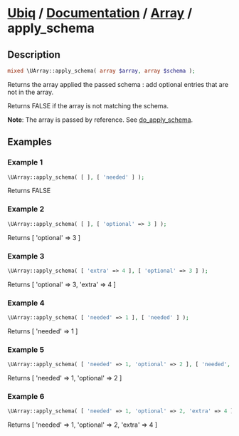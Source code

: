 [Ubiq](https://github.com/Pixel418/Ubiq#readme) / [Documentation](../index.md#readme) / [Array](../index.md#array) / apply_schema
======


Description
-------- 

```php
mixed \UArray::apply_schema( array $array, array $schema );
```

Returns the array applied the passed schema : add optional entries that are not in the array.

Returns FALSE if the array is not matching the schema. 

**Note**: The array is passed by reference. See [do_apply_schema](./array/do_apply_schema.md#readme).



Examples
--------

### Example 1

```php
\UArray::apply_schema( [ ], [ 'needed' ] );
```
Returns FALSE

### Example 2

```php
\UArray::apply_schema( [ ], [ 'optional' => 3 ] );
```
Returns [ 'optional' => 3 ]

### Example 3

```php
\UArray::apply_schema( [ 'extra' => 4 ], [ 'optional' => 3 ] );
```
Returns [ 'optional' => 3, 'extra' => 4 ]

### Example 4

```php
\UArray::apply_schema( [ 'needed' => 1 ], [ 'needed' ] );
```
Returns [ 'needed' => 1 ]

### Example 5

```php
\UArray::apply_schema( [ 'needed' => 1, 'optional' => 2 ], [ 'needed', 'optional' => 3 ] );
```
Returns [ 'needed' => 1, 'optional' => 2 ]

### Example 6

```php
\UArray::apply_schema( [ 'needed' => 1, 'optional' => 2, 'extra' => 4 ], [ 'needed', 'optional' => 3 ] );
```
Returns [ 'needed' => 1, 'optional' => 2, 'extra' => 4 ]